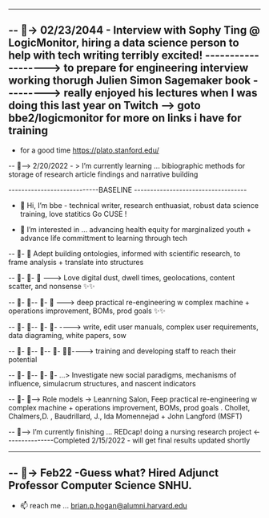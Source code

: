 
--------------------------------------------------------------------------------------------------------------
-- 👀-> 02/23/2044 - Interview with Sophy Ting @ LogicMonitor, hiring a data science person to help with tech writing
terribly excited!
-------------------> to prepare for engineering interview working thorugh Julien Simon Sagemaker book
---------> really enjoyed his lectures when I was doing this last year on Twitch
--> goto bbe2/logicmonitor for more on links i have for training
-------------------------------------------------------------------------------


- for a good time https://plato.stanford.edu/  

-- 👀--> 2/20/2022 - > I’m currently learning ... bibiographic methods for storage of research article findings and narrative building


----------------------------BASELINE -----------------------------------
- 👋 Hi, I’m bbe  - technical writer, research enthuasiat, robust data science training, love statitics Go CUSE !

- 👀 I’m interested in ... advancing health equity for marginalized youth + advance life committment to learning through tech 

-- 👀- 👀  Adept building ontologies, informed with scientific research, to frame analysis + translate into structures  

-- 👀- 👀-  👀 ---> Love digital dust, dwell times, geolocations, content scatter, and nonsense  ✨✨  

-- 👀- 👀-- 👀- 👀 ---> deep practical re-engineering w complex machine + operations improvement, BOMs, prod goals ✨✨  

-- 👀- 👀-- 👀- 👀- ----> write, edit user manuals, complex user requirements, data diagraming, white papers, sow  

-- 👀- 👀-- 👀-- 👀- 👀✨----> training and developing staff to reach their potential  

-- 👀- 👀-- 👀- 👀- ...> Investigate new social paradigms, mechanisms of influence, simulacrum structures, and nascent indicators  

-- 👀- 👀--> Role models -> Leanrning Salon, Feep practical re-engineering w complex machine + operations improvement, BOMs, prod goals . Chollet, Chalmers,D. , Baudrillard, J., Ida Momennejad + John Langford (MSFT)  

-- 👀--> I’m currently finishing ... REDcap! doing a nursing research project  <---------------Completed 2/15/2022 - will get final results updated shortly


--------------------------------------------------------------------------------------------------------------
-- 👀-> Feb22 -Guess what? Hired Adjunct Professor Computer Science SNHU.
----------------------------------------------------------------------------------------------------


- 📫 reach me ... brian.p.hogan@alumni.harvard.edu  
